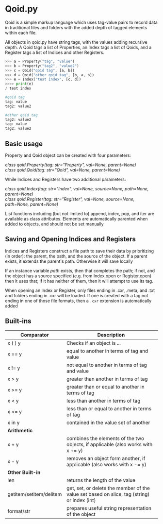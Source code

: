 # Qoid.py

Qoid is a simple markup language which uses tag-value pairs to record data in traditional files and folders with the added depth of tagged elements within each file.

All objects in qoid.py have string tags, with the values adding recursive depth. A Qoid tags a list of Properties, an Index tags a list of Qoids, and a Register tags a list of Indices and other Registers.

```python
>>> a = Property("tag", "value")
>>> b = Property("tag2", "value2")
>>> c = Qoid("qoid tag", [a, b])
>>> d = Qoid("other qoid tag", [b, a, b])
>>> e = Index("test index", [c, d])
>>>> print(e)
/ test index

#qoid tag
tag: value
tag2: value2

#other qoid tag
tag2: value2
tag: value
tag2: value2
```

## Basic usage

Property and Qoid object can be created with four parameters:

*class qoid.Property(tag: str="Property", val=None, parent=None)*  
*class qoid.Qoid(tag: str="Qoid", val=None, parent=None)*

While Indices and Registers have two additional parameters:

*class qoid.Index(tag: str="Index", val=None, source=None, path=None, parent=None)*  
*class qoid.Register(tag: str="Register", val=None, source=None, path=None, parent=None)*
 
List functions including (but not limited to) append, index, pop, and iter are available as class attributes. Elements are automatically parented when added to objects, and should not be set manually
 
 ## Saving and Opening Indices and Registers
 
Indices and Registers construct a file path to save their data by prioritizing (in order): the parent, the path, and the source of the object. If a parent exists, it extends the parent's path. Otherwise it will save locally
 
If an instance variable *path* exists, then that completes the path; if not, and the object has a source specified (e.g. from Index.open or Register.open) then it uses that; if it has neither of them, then it will attempt to use its tag.

When opening an Index or Register, only files ending in .cxr, .meta, and .txt and folders ending in .cxr will be loaded. If one is created with a tag not ending in one of those file formats, then a `.cxr` extension is automatically added

## Built-ins

Comparator | Description
--- | ---
x ( ) y | Checks if an object is ...
x == y | equal to another in terms of tag and value
x != y | not equal to another in terms of tag and value
x > y |  greater than another in terms of tag
x >= y | greater than or equal to another in terms of tag
x < y | less than another in terms of tag
x <= y | less than or equal to another in terms of tag
x in y | contained in the value set of another
**Arithmetic** | 
x + y | combines the elements of the two objects, if applicable (also works with x += y)
x - y | removes an object form another, if applicable (also works with x -= y)
**Other Built-in** | 
len | returns the length of the value
getitem/setitem/delitem | get, set, or delete the member of the value set based on slice, tag (string) or index (int)
format/str | prepares useful string representation of the object